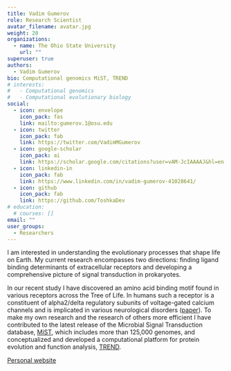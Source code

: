 ```yaml
---
title: Vadim Gumerov
role: Research Scientist
avatar_filename: avatar.jpg
weight: 20
organizations:
  - name: The Ohio State University
    url: ""
superuser: true
authors:
  - Vadim Gumerov
bio: Computational genomics MiST, TREND
# interests:
#   - Computational genomics
#   - Computational evolutionary biology
social:
  - icon: envelope
    icon_pack: fas
    link: mailto:gumerov.1@osu.edu
  - icon: twitter
    icon_pack: fab
    link: https://twitter.com/VadimMGumerov
  - icon: google-scholar
    icon_pack: ai
    link: https://scholar.google.com/citations?user=vAM-JcIAAAAJ&hl=en
  - icon: linkedin-in
    icon_pack: fab
    link: https://www.linkedin.com/in/vadim-gumerov-41028641/
  - icon: github
    icon_pack: fab
    link: https://github.com/ToshkaDev
# education:
  # courses: []
email: ""
user_groups:
  - Researchers
---
```


<div class="col-12 col-lg-12">
  <div class="row person-info">
    <p>I am interested in understanding the evolutionary processes that shape life on Earth. My current research encompasses two directions: finding ligand binding determinants of extracellular receptors and developing a comprehensive picture of signal transduction in prokaryotes.</p> 
    <p>
    In our recent study I have discovered an amino acid binding motif found in various receptors across the Tree of Life. In humans such a receptor is a constituent of alpha2/delta regulatory subunits of voltage-gated calcium channels and is implicated in various neurological disorders (<a href="https://www.pnas.org/doi/10.1073/pnas.2110415119" target="_blank">paper</a>). To make my own research and the research of others more efficient I have contributed to the latest release of the Microbial Signal Transduction database, <a href="https://mistdb.com/" target="_blank">MiST</a>, which includes more than 125,000 genomes, and conceptualized and developed a computational platform for protein evolution and function analysis, <a href="http://trend.evobionet.com/" target="_blank">TREND</a>. </p>
    <p><a href="http://evobionet.com" target = "_blank">Personal website</a></p>
  </div>
</div>
